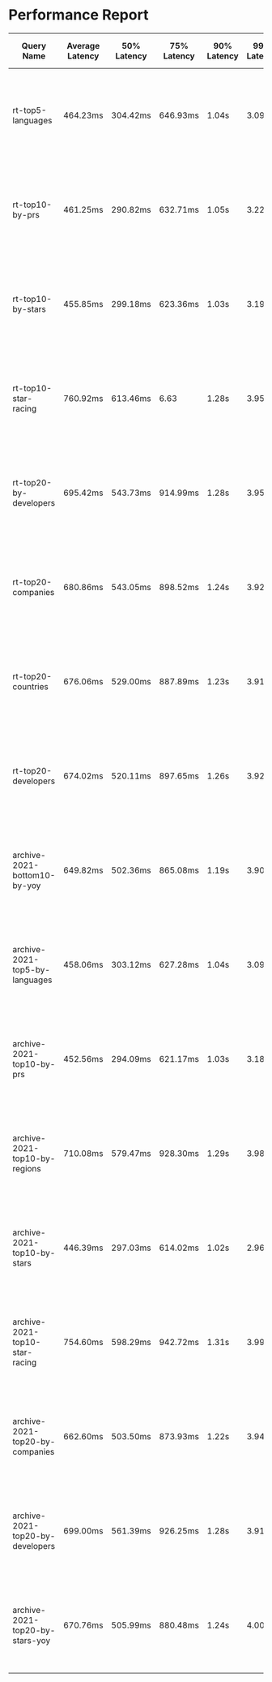 # Performance Report

| Query Name | Average Latency | 50% Latency | 75% Latency | 90% Latency | 99% Latency | Request in Duration | Request/Sec | Socket Errors | HTTP Errors | 
|  ----  | ----  | ----  | ----  | ----  | ----  | ----  | ----  | ----  | ----  |
| rt-top5-languages | 464.23ms | 304.42ms | 646.93ms | 1.04s | 3.09s |   31723 requests in 5.00m, 29.06MB read | 105.71 |   Socket errors: connect 40, read 97, write 0, timeout 390 |  |
| rt-top10-by-prs | 461.25ms | 290.82ms | 632.71ms | 1.05s | 3.22s |   36211 requests in 5.00m, 43.09MB read | 120.67 |   Socket errors: connect 38, read 82, write 0, timeout 400 |  |
| rt-top10-by-stars | 455.85ms | 299.18ms | 623.36ms | 1.03s | 3.19s |   35696 requests in 5.00m, 41.81MB read | 118.95 |   Socket errors: connect 25, read 86, write 0, timeout 377 |  |
| rt-top10-star-racing | 760.92ms | 613.46ms | 6.63 | 1.28s | 3.95s |   17767 requests in 5.00m, 125.04MB read | 59.20 |   Socket errors: connect 22, read 99, write 0, timeout 429 |  |
| rt-top20-by-developers | 695.42ms | 543.73ms | 914.99ms | 1.28s | 3.95s |   18953 requests in 5.00m, 31.19MB read | 63.16 |   Socket errors: connect 14, read 116, write 0, timeout 508 |  |
| rt-top20-companies | 680.86ms | 543.05ms | 898.52ms | 1.24s | 3.92s |   19496 requests in 5.00m, 33.00MB read | 64.97 |   Socket errors: connect 20, read 122, write 0, timeout 458 |  |
| rt-top20-countries | 676.06ms | 529.00ms | 887.89ms | 1.23s | 3.91s |   19741 requests in 5.00m, 30.20MB read | 65.78 |   Socket errors: connect 30, read 105, write 0, timeout 438 |  |
| rt-top20-developers | 674.02ms | 520.11ms | 897.65ms | 1.26s | 3.92s |   21760 requests in 5.00m, 35.12MB read | 72.51 |   Socket errors: connect 28, read 100, write 0, timeout 450 |  |
| archive-2021-bottom10-by-yoy | 649.82ms | 502.36ms | 865.08ms | 1.19s | 3.90s |   18851 requests in 5.00m, 44.50MB read | 62.82 |   Socket errors: connect 34, read 101, write 0, timeout 426 |  |
| archive-2021-top5-by-languages | 458.06ms | 303.12ms | 627.28ms | 1.04s | 3.09s |   32374 requests in 5.00m, 29.63MB read | 107.88 |   Socket errors: connect 34, read 90, write 0, timeout 382 |  |
| archive-2021-top10-by-prs | 452.56ms | 294.09ms | 621.17ms | 1.03s | 3.18s |   35468 requests in 5.00m, 42.62MB read | 118.19 |   Socket errors: connect 39, read 92, write 0, timeout 406 |  |
| archive-2021-top10-by-regions | 710.08ms | 579.47ms | 928.30ms | 1.29s | 3.98s |   17862 requests in 5.00m, 27.51MB read | 59.52 |   Socket errors: connect 19, read 118, write 0, timeout 447 |  |
| archive-2021-top10-by-stars | 446.39ms | 297.03ms | 614.02ms | 1.02s | 2.96s |   36402 requests in 5.00m, 42.78MB read | 121.30 |   Socket errors: connect 30, read 111, write 0, timeout 399 |  |
| archive-2021-top10-star-racing | 754.60ms | 598.29ms | 942.72ms | 1.31s | 3.99s |   18289 requests in 5.00m, 117.85MB read | 60.94 |   Socket errors: connect 22, read 88, write 0, timeout 439 |  |
| archive-2021-top20-by-companies | 662.60ms | 503.50ms | 873.93ms | 1.22s | 3.94s |   17392 requests in 5.00m, 34.75MB read | 57.96 |   Socket errors: connect 56, read 78, write 0, timeout 353 |  |
| archive-2021-top20-by-developers | 699.00ms | 561.39ms | 926.25ms | 1.28s | 3.91s |   17834 requests in 5.00m, 29.03MB read | 59.43 |   Socket errors: connect 31, read 118, write 0, timeout 449 |  |
| archive-2021-top20-by-stars-yoy | 670.76ms | 505.99ms | 880.48ms | 1.24s | 4.00s |   18347 requests in 5.00m, 43.42MB read | 61.14 |   Socket errors: connect 24, read 98, write 0, timeout 466 |  |
